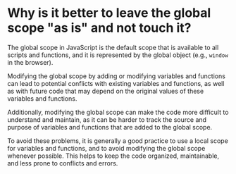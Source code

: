 # Why is it better to leave the global scope "as is" and not touch it?

The global scope in JavaScript is the default scope that is available to all scripts and functions, and it is represented by the global object (e.g., `window` in the browser).

Modifying the global scope by adding or modifying variables and functions can lead to potential conflicts with existing variables and functions, as well as with future code that may depend on the original values of these variables and functions.

Additionally, modifying the global scope can make the code more difficult to understand and maintain, as it can be harder to track the source and purpose of variables and functions that are added to the global scope.

To avoid these problems, it is generally a good practice to use a local scope for variables and functions, and to avoid modifying the global scope whenever possible. This helps to keep the code organized, maintainable, and less prone to conflicts and errors.